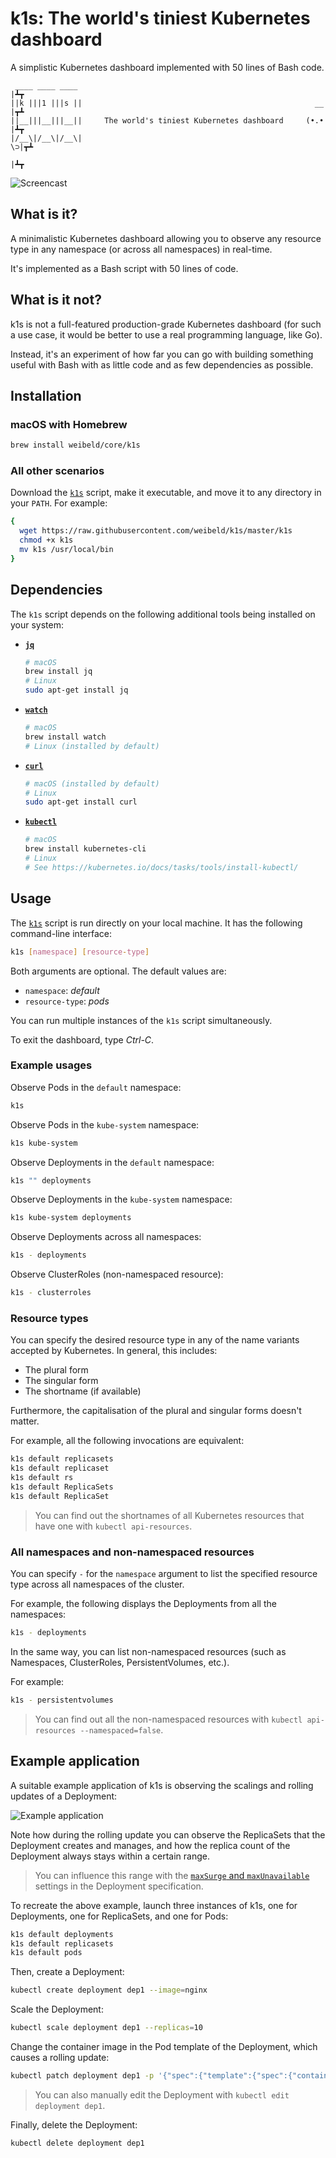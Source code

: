 # k1s: The world's tiniest Kubernetes dashboard

A simplistic Kubernetes dashboard implemented with 50 lines of Bash code.

```
 ____ ____ ____                                                        |┻┳
||k |||1 |||s ||                                                    __ |┳┻
||__|||__|||__||     The world's tiniest Kubernetes dashboard     (•.• |┻┳
|/__\|/__\|/__\|                                                     \⊃|┳┻
                                                                       |┻┳
```

![Screencast](https://raw.githubusercontent.com/weibeld/k1s/master/assets/screencast-1.gif)


## What is it?

A minimalistic Kubernetes dashboard allowing you to observe any resource type in any namespace (or across all namespaces) in real-time.

It's implemented as a Bash script with 50 lines of code.

## What is it not?

k1s is not a full-featured production-grade Kubernetes dashboard (for such a use case, it would be better to use a real programming language, like Go).

Instead, it's an experiment of how far you can go with building something useful with Bash with as little code and as few dependencies as possible.


## Installation

### macOS with Homebrew

```bash
brew install weibeld/core/k1s
```

### All other scenarios

Download the [`k1s`](k1s) script, make it executable, and move it to any directory in your `PATH`. For example:

```bash
{
  wget https://raw.githubusercontent.com/weibeld/k1s/master/k1s
  chmod +x k1s
  mv k1s /usr/local/bin
}
```

## Dependencies

The `k1s` script depends on the following additional tools being installed on your system:

- [**`jq`**](https://stedolan.github.io/jq/)
    ```bash
    # macOS
    brew install jq
    # Linux
    sudo apt-get install jq
    ```
- [**`watch`**](https://linux.die.net/man/1/watch)
    ```bash
    # macOS
    brew install watch
    # Linux (installed by default)
    ```
- [**`curl`**](https://curl.haxx.se/)
    ```bash
    # macOS (installed by default)
    # Linux
    sudo apt-get install curl
    ```
- [**`kubectl`**](https://kubernetes.io/docs/tasks/tools/install-kubectl/)
    ```bash
    # macOS
    brew install kubernetes-cli
    # Linux
    # See https://kubernetes.io/docs/tasks/tools/install-kubectl/
    ```

## Usage

The [`k1s`](k1s) script is run directly on your local machine. It has the following command-line interface:

```bash
k1s [namespace] [resource-type]
```

Both arguments are optional. The default values are:

- `namespace`: _default_
- `resource-type`: _pods_

You can run multiple instances of the `k1s` script simultaneously.

To exit the dashboard, type _Ctrl-C_.

### Example usages

Observe Pods in the `default` namespace:

```bash
k1s
```

Observe Pods in the `kube-system` namespace:

```bash
k1s kube-system
```

Observe Deployments in the `default` namespace:

```bash
k1s "" deployments
```

Observe Deployments in the `kube-system` namespace:

```bash
k1s kube-system deployments
```

Observe Deployments across all namespaces:

```bash
k1s - deployments
```

Observe ClusterRoles (non-namespaced resource):

```bash
k1s - clusterroles
```

### Resource types

You can specify the desired resource type in any of the name variants accepted by Kubernetes. In general, this includes:

- The plural form
- The singular form
- The shortname (if available)

Furthermore, the capitalisation of the plural and singular forms doesn't matter.

For example, all the following invocations are equivalent:

```bash
k1s default replicasets
k1s default replicaset
k1s default rs
k1s default ReplicaSets
k1s default ReplicaSet
```

> You can find out the shortnames of all Kubernetes resources that have one with `kubectl api-resources`.

### All namespaces and non-namespaced resources

You can specify `-` for the `namespace` argument to list the specified resource type across all namespaces of the cluster.

For example, the following displays the Deployments from all the namespaces:

```bash
k1s - deployments
```

In the same way, you can list non-namespaced resources (such as Namespaces, ClusterRoles, PersistentVolumes, etc.).

For example:

```bash
k1s - persistentvolumes
```

> You can find out all the non-namespaced resources with `kubectl api-resources --namespaced=false`.


## Example application

A suitable example application of k1s is observing the scalings and rolling updates of a Deployment:

![Example application](https://raw.githubusercontent.com/weibeld/k1s/master/assets/screencast-2.gif)

Note how during the rolling update you can observe the ReplicaSets that the Deployment creates and manages, and how the replica count of the Deployment always stays within a certain range.

> You can influence this range with the [`maxSurge` and `maxUnavailable`](https://kubernetes.io/docs/concepts/workloads/controllers/deployment/#rolling-update-deployment) settings in the Deployment specification.

To recreate the above example, launch three instances of k1s, one for Deployments, one for ReplicaSets, and one for Pods:

```bash
k1s default deployments
k1s default replicasets
k1s default pods
```

Then, create a Deployment:

```bash
kubectl create deployment dep1 --image=nginx
```

Scale the Deployment:

```bash
kubectl scale deployment dep1 --replicas=10
```

Change the container image in the Pod template of the Deployment, which causes a rolling update:

```bash
kubectl patch deployment dep1 -p '{"spec":{"template":{"spec":{"containers":[{"name":"nginx","image":"nginx:1.19.0"}]}}}}'
```

> You can also manually edit the Deployment with `kubectl edit deployment dep1`.

Finally, delete the Deployment:

```bash
kubectl delete deployment dep1
```

